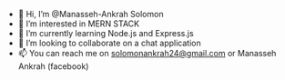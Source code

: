 - 👋 Hi, I’m @Manasseh-Ankrah Solomon
- 👀 I’m interested in MERN STACK
- 🌱 I’m currently learning Node.js and Express.js
- 💞️ I’m looking to collaborate on a chat application
- 📫 You can reach me on solomonankrah24@gmail.com or Manasseh Ankrah (facebook)

<!---
Manasseh-Ankrah/Manasseh-Ankrah is a ✨ special ✨ repository because its `README.md` (this file) appears on your GitHub profile.
You can click the Preview link to take a look at your changes.
--->
